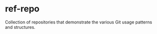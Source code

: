 # ref-repo
Collection of repositories that demonstrate the various Git usage patterns and structures.
